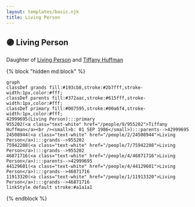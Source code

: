 ```yaml
---
layout: templates/basic.njk
title: Living Person
---
```

## 🟣 Living Person

Daughter of [Living Person](/people/4/46871716) and [Tiffany Huffman](/people/9/955202)

{% block "hidden md:block" %}
```mermaid
graph
classDef grands fill:#193cb8,stroke:#2b7fff,stroke-width:1px,color:#fff;
classDef parents fill:#372aac,stroke:#615fff,stroke-width:1px,color:#fff;
classDef primary fill:#007595,stroke:#00a6f4,stroke-width:1px,color:#fff;
42999695(Living Person):::primary
955202(<a class="text-white" href="/people/9/955202">Tiffany Huffman</a><br /><small>b: 01 SEP 1986</small>):::parents-->42999695
24508944(<a class="text-white" href="/people/2/24508944">Living Person</a>):::grands-->955202
75942208(<a class="text-white" href="/people/7/75942208">Living Person</a>):::grands-->955202
46871716(<a class="text-white" href="/people/4/46871716">Living Person</a>):::parents-->42999695
44129601(<a class="text-white" href="/people/4/44129601">Living Person</a>):::grands-->46871716
11913320(<a class="text-white" href="/people/1/11913320">Living Person</a>):::grands-->46871716
linkStyle default stroke:#a1a1a1
```
{% endblock %}
